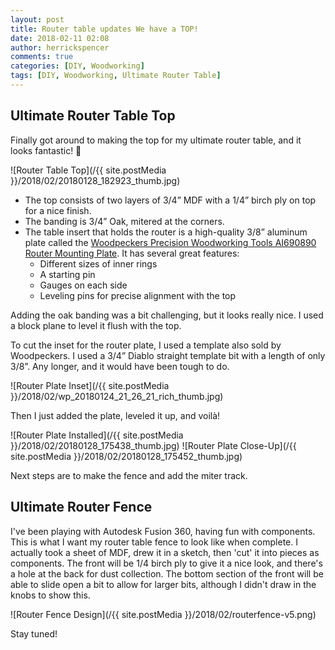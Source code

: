 ```yaml
---
layout: post
title: Router table updates We have a TOP!
date: 2018-02-11 02:08
author: herrickspencer
comments: true
categories: [DIY, Woodworking]
tags: [DIY, Woodworking, Ultimate Router Table]
---
```

## Ultimate Router Table Top

Finally got around to making the top for my ultimate router table, and it looks fantastic! 🎉

![Router Table Top](/{{ site.postMedia }}/2018/02/20180128_182923_thumb.jpg)

- The top consists of two layers of 3/4” MDF with a 1/4” birch ply on top for a nice finish.
- The banding is 3/4” Oak, mitered at the corners.
- The table insert that holds the router is a high-quality 3/8” aluminum plate called the [Woodpeckers Precision Woodworking Tools AI690890 Router Mounting Plate](https://www.amazon.com/gp/product/B0010KOP78/ref=oh_aui_search_detailpage?ie=UTF8&psc=1). It has several great features:
  - Different sizes of inner rings
  - A starting pin
  - Gauges on each side
  - Leveling pins for precise alignment with the top

Adding the oak banding was a bit challenging, but it looks really nice. I used a block plane to level it flush with the top.

To cut the inset for the router plate, I used a template also sold by Woodpeckers. I used a 3/4” Diablo straight template bit with a length of only 3/8”. Any longer, and it would have been tough to do.

![Router Plate Inset](/{{ site.postMedia }}/2018/02/wp_20180124_21_26_21_rich_thumb.jpg)

Then I just added the plate, leveled it up, and voilà!

![Router Plate Installed](/{{ site.postMedia }}/2018/02/20180128_175438_thumb.jpg)
![Router Plate Close-Up](/{{ site.postMedia }}/2018/02/20180128_175452_thumb.jpg)

Next steps are to make the fence and add the miter track.

## Ultimate Router Fence

I've been playing with Autodesk Fusion 360, having fun with components. This is what I want my router table fence to look like when complete. I actually took a sheet of MDF, drew it in a sketch, then 'cut' it into pieces as components. The front will be 1/4 birch ply to give it a nice look, and there's a hole at the back for dust collection. The bottom section of the front will be able to slide open a bit to allow for larger bits, although I didn't draw in the knobs to show this.

![Router Fence Design](/{{ site.postMedia }}/2018/02/routerfence-v5.png)

Stay tuned!
